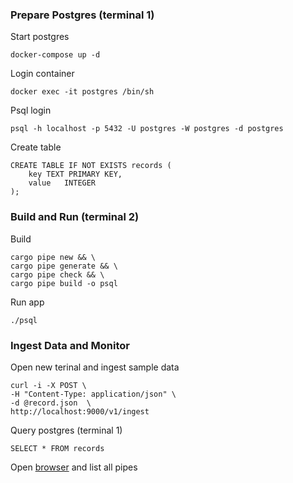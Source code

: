 ### Prepare Postgres (terminal 1)
Start postgres
```
docker-compose up -d
```
Login container
```
docker exec -it postgres /bin/sh
```
Psql login
```
psql -h localhost -p 5432 -U postgres -W postgres -d postgres
```
Create table
```
CREATE TABLE IF NOT EXISTS records (
    key TEXT PRIMARY KEY,
    value   INTEGER
);
```
### Build and Run (terminal 2)
Build 
```
cargo pipe new && \
cargo pipe generate && \
cargo pipe check && \
cargo pipe build -o psql
```
Run app
```
./psql
```
### Ingest Data and Monitor
Open new terinal and ingest sample data
```
curl -i -X POST \
-H "Content-Type: application/json" \
-d @record.json  \
http://localhost:9000/v1/ingest
```
Query postgres (terminal 1)
```
SELECT * FROM records
```
Open [browser](http://localhost:8000/v1/pipe) and list all pipes